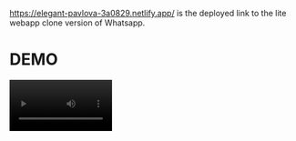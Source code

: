https://elegant-pavlova-3a0829.netlify.app/ is the deployed link to the lite webapp clone version of Whatsapp.

# DEMO

<video src='recording.mov' width=180/>
